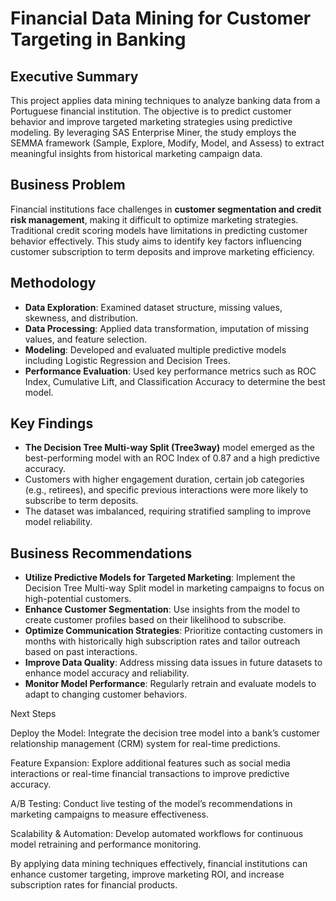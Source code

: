 # Financial Data Mining for Customer Targeting in Banking

## Executive Summary
This project applies data mining techniques to analyze banking data from a Portuguese financial institution. The objective is to predict customer behavior and improve targeted marketing strategies using predictive modeling. By leveraging SAS Enterprise Miner, the study employs the SEMMA framework (Sample, Explore, Modify, Model, and Assess) to extract meaningful insights from historical marketing campaign data.

## Business Problem
Financial institutions face challenges in **customer segmentation and credit risk management**, making it difficult to optimize marketing strategies. Traditional credit scoring models have limitations in predicting customer behavior effectively. This study aims to identify key factors influencing customer subscription to term deposits and improve marketing efficiency.

## Methodology
- **Data Exploration**: Examined dataset structure, missing values, skewness, and distribution.
- **Data Processing**: Applied data transformation, imputation of missing values, and feature selection.
- **Modeling**: Developed and evaluated multiple predictive models including Logistic Regression and Decision Trees.
- **Performance Evaluation**: Used key performance metrics such as ROC Index, Cumulative Lift, and Classification Accuracy to determine the best model.

## Key Findings
- **The Decision Tree Multi-way Split (Tree3way)** model emerged as the best-performing model with an ROC Index of 0.87 and a high predictive accuracy.
- Customers with higher engagement duration, certain job categories (e.g., retirees), and specific previous interactions were more likely to subscribe to term deposits.
- The dataset was imbalanced, requiring stratified sampling to improve model reliability.

## Business Recommendations
- **Utilize Predictive Models for Targeted Marketing**: Implement the Decision Tree Multi-way Split model in marketing campaigns to focus on high-potential customers.
- **Enhance Customer Segmentation**: Use insights from the model to create customer profiles based on their likelihood to subscribe.
- **Optimize Communication Strategies**: Prioritize contacting customers in months with historically high subscription rates and tailor outreach based on past interactions.
- **Improve Data Quality**: Address missing data issues in future datasets to enhance model accuracy and reliability.
- **Monitor Model Performance**: Regularly retrain and evaluate models to adapt to changing customer behaviors.

Next Steps

Deploy the Model: Integrate the decision tree model into a bank’s customer relationship management (CRM) system for real-time predictions.

Feature Expansion: Explore additional features such as social media interactions or real-time financial transactions to improve predictive accuracy.

A/B Testing: Conduct live testing of the model’s recommendations in marketing campaigns to measure effectiveness.

Scalability & Automation: Develop automated workflows for continuous model retraining and performance monitoring.

By applying data mining techniques effectively, financial institutions can enhance customer targeting, improve marketing ROI, and increase subscription rates for financial products.
